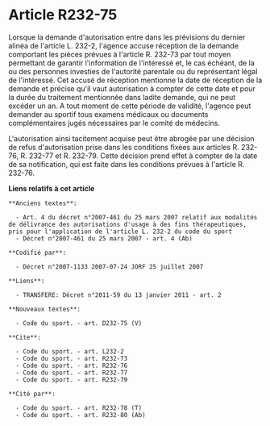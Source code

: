 # Article R232-75

Lorsque la demande d'autorisation entre dans les prévisions du dernier alinéa de l'article L. 232-2, l'agence accuse
réception de la demande comportant les pièces prévues à l'article R. 232-73 par tout moyen permettant de garantir
l'information de l'intéressé et, le cas échéant, de la ou des personnes investies de l'autorité parentale ou du représentant
légal de l'intéressé. Cet accusé de réception mentionne la date de réception de la demande et précise qu'il vaut autorisation
à compter de cette date et pour la durée du traitement mentionnée dans ladite demande, qui ne peut excéder un an. A tout
moment de cette période de validité, l'agence peut demander au sportif tous examens médicaux ou documents complémentaires
jugés nécessaires par le comité de médecins.

L'autorisation ainsi tacitement acquise peut être abrogée par une décision de refus d'autorisation prise dans les conditions
fixées aux articles R. 232-76, R. 232-77 et R. 232-79. Cette décision prend effet à compter de la date de sa notification,
qui est faite dans les conditions prévues à l'article R. 232-76.

**Liens relatifs à cet article**

	**Anciens textes**:

	  - Art. 4 du décret n°2007-461 du 25 mars 2007 relatif aux modalités de délivrance des autorisations d'usage à des fins thérapeutiques, pris pour l'application de l'article L. 232-2 du code du sport
	  - Décret n°2007-461 du 25 mars 2007 - art. 4 (Ab)

	**Codifié par**:

	  - Décret n°2007-1133 2007-07-24 JORF 25 juillet 2007

	**Liens**:

	  - TRANSFERE: Décret n°2011-59 du 13 janvier 2011 - art. 2

	**Nouveaux textes**:

	  - Code du sport. - art. D232-75 (V)

	**Cite**:

	  - Code du sport. - art. L232-2
	  - Code du sport. - art. R232-73
	  - Code du sport. - art. R232-76
	  - Code du sport. - art. R232-77
	  - Code du sport. - art. R232-79

	**Cité par**:

	  - Code du sport. - art. R232-78 (T)
	  - Code du sport. - art. R232-80 (Ab)
